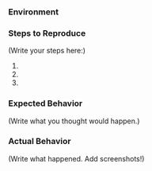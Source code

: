 ### Environment

<!--
  In your terminal run `react-native info` and paste its contents here.

  Environment:
    OS:  macOS Sierra 10.12.6
    Node:  8.4.0
    Yarn:  0.27.5
    npm:  5.4.0
    Watchman:  4.7.0
    Xcode:  Xcode 8.3.3 Build version 8E3004b
    Android Studio:  2.3 AI-162.4069837

  Packages: (wanted => installed)
    react-native: 0.48.1 => 0.48.1
    react: 16.0.0-alpha.12 => 16.0.0-alpha.12

  ***Make sure you are on v0.48.0 or greater of react-native, otherwise you may get this error:

  Unrecognized command 'info'
  Run react-native --help to see list of all available commands
-->


<!-- Next, specify your target platform, like this:
  Target Platforms:
    Android: 8.0 (API 26)
    iOS: 10.3
-->

### Steps to Reproduce

<!--
  How would you describe your issue to someone who doesn’t know you or your project?
  Try to write a sequence of steps that anybody can repeat to see the issue.
  Be specific! If the bug cannot be reproduced, your issue may be closed.
-->

(Write your steps here:)

1.
2.
3.

### Expected Behavior

<!--
  How did you expect your project to behave?
  It’s fine if you’re not sure your understanding is correct.
  Just write down what you thought would happen.
-->

(Write what you thought would happen.)

### Actual Behavior

<!--
  Did something go wrong?
  Is something broken, or not behaving as you expected?
  Describe this section in detail, and attach screenshots if possible.
  Don't just say "it doesn't work"!
-->

(Write what happened. Add screenshots!)
